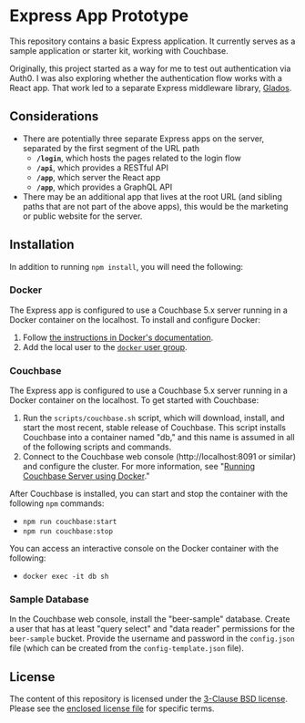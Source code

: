 # Express App Prototype

This repository contains a basic Express application. It currently serves as a sample application or starter kit, working with Couchbase. 

Originally, this project started as a way for me to test out authentication via Auth0. I was also exploring whether the authentication flow works with a React app. That work led to a separate Express middleware library, [Glados][5].

[5]: https://github.com/philgs/glados

## Considerations

- There are potentially three separate Express apps on the server, separated by the first segment of the URL path
    - **`/login`**, which hosts the pages related to the login flow
    - **`/api`**, which provides a RESTful API
    - **`/app`**, which server the React app
    - **`/app`**, which provides a GraphQL API
- There may be an additional app that lives at the root URL (and sibling paths that are not part of the above apps), this would be the marketing or public website for the server.

## Installation

In addition to running `npm install`, you will need the following:

### Docker

The Express app is configured to use a Couchbase 5.x server running in a Docker container on the localhost. To install and configure Docker:

1. Follow [the instructions in Docker's documentation][3].
1. Add the local user to the [`docker` user group][4].

[3]: https://docs.docker.com/engine/installation/linux/docker-ce/ubuntu
[4]: https://techoverflow.net/2017/03/01/solving-docker-permission-denied-while-trying-to-connect-to-the-docker-daemon-socket

### Couchbase

The Express app is configured to use a Couchbase 5.x server running in a Docker container on the localhost. To get started with Couchbase:

1. Run the `scripts/couchbase.sh` script, which will download, install, and start the most recent, stable release of Couchbase. This script installs Couchbase into a container named "db," and this name is assumed in all of the following scripts and commands.
1. Connect to the Couchbase web console (http://localhost:8091 or similar) and configure the cluster. For more information, see "[Running Couchbase Server using Docker][6]."

[6]: https://developer.couchbase.com/documentation/server/5.0/install/getting-started-docker.html

After Couchbase is installed, you can start and stop the container with the following `npm` commands:

- `npm run couchbase:start`
- `npm run couchbase:stop`

You can access an interactive console on the Docker container with the following:

- `docker exec -it db sh`

### Sample Database

In the Couchbase web console, install the "beer-sample" database. Create a user that has at least "query select" and "data reader" permissions for the `beer-sample` bucket. Provide the username and password in the `config.json` file (which can be created from the `config-template.json` file).

## License

The content of this repository is licensed under the [3-Clause BSD license][1]. Please see the [enclosed license file][2] for specific terms.

[1]: https://opensource.org/licenses/BSD-3-Clause
[2]: LICENSE.md
